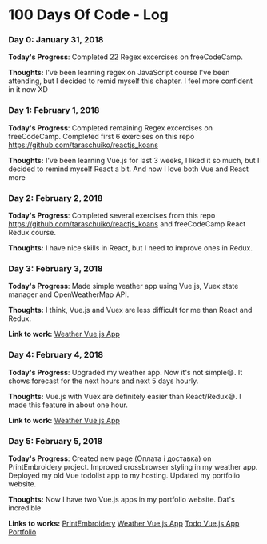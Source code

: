 # 100 Days Of Code - Log

### Day 0: January 31, 2018

**Today's Progress**: Completed 22 Regex excercises on freeCodeCamp.

**Thoughts:** I've been learning regex on JavaScript course I've been attending, but I decided to remid myself this chapter. I feel more confident in it now XD

### Day 1: February 1, 2018

**Today's Progress**: Completed remaining Regex excercises on freeCodeCamp. Completed first 6 exercises on this repo https://github.com/taraschuiko/reactjs_koans

**Thoughts:** I've been learning Vue.js for last 3 weeks, I liked it so much, but I decided to remind myself React a bit. And now I love both Vue and React more

### Day 2: February 2, 2018

**Today's Progress**: Completed several exercises from this repo https://github.com/taraschuiko/reactjs_koans and freeCodeCamp React Redux course.

**Thoughts:** I have nice skills in React, but I need to improve ones in Redux.

### Day 3: February 3, 2018

**Today's Progress**: Made simple weather app using Vue.js, Vuex state manager and OpenWeatherMap API.

**Thoughts:** I think, Vue.js and Vuex are less difficult for me than React and Redux.

**Link to work:** [Weather Vue.js App](http://weather.taraschuiko.com.ua/)

### Day 4: February 4, 2018

**Today's Progress**: Upgraded my weather app. Now it's not simple😅. It shows forecast for the next hours and next 5 days hourly. 

**Thoughts:** Vue.js with Vuex are definitely easier than React/Redux😅. I made this feature in about one hour.

**Link to work:** [Weather Vue.js App](http://weather.taraschuiko.com.ua/)

### Day 5: February 5, 2018

**Today's Progress**: Created new page (Оплата і доставка) on PrintEmbroidery project. Improved crossbrowser styling in my weather app. Deployed my old Vue todolist app to my hosting. Updated my portfolio website.

**Thoughts:** Now I have two Vue.js apps in my portfolio website. Dat's incredible

**Links to works:** [PrintEmbroidery](http://new.printembroidery.com.ua/methods/)
[Weather Vue.js App](http://weather.taraschuiko.com.ua/)
[Todo Vue.js App](http://todo.taraschuiko.com.ua/)
[Portfolio](https://taraschuiko.com.ua/)
